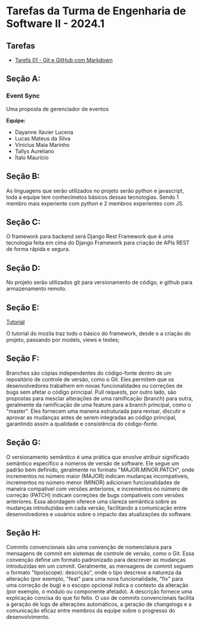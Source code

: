 # Tarefas da Turma de Engenharia de Software II - 2024.1

## Tarefas

* [Tarefa 01 - Git e GitHub com Markdown](https://docs.google.com/document/d/1q9hlwDocYs0m5-Ten2IKnQt40guTnoeatkNqxERE84Y/edit?usp=sharing)


## Seção A:

### Event Sync

Uma proposta de gerenciador de eventos

**Equipe:**

- Dayanne Xavier Lucena 
- Lucas Mateus da Silva
- Vinícius Maia Marinho 
- Tallys Aureliano
- Ítalo Maurício

## Seção B:

As linguagens que serão utilizados no projeto serão python e javascript, toda a equipe tem conhecimetos básicos dessas tecnologias. Sendo 1 membro mais experiente com python e 2 membros experientes com JS.

## Seção C:

O framework para backend será Django Rest Framework que é uma tecnologia feita em cima do Django Framework para criação de APIs REST de forma rápida e segura.

## Seção D:

No projeto serão utilizados git para versionamento de código, e github para armazenamento remoto.


## Seção E:

[Tutorial](https://github.com/mts-lucas/desafio-triagil/tree/main)

O tutorial do mozila traz todo o básico do framework, desde o a criação do projeto, passando por models, views e testes;

## Seção F:

Branches são cópias independentes do código-fonte dentro de um repositório de controle de versão, como o Git. Eles permitem que os desenvolvedores trabalhem em novas funcionalidades ou correções de bugs sem afetar o código principal. Pull requests, por outro lado, são propostas para mesclar alterações de uma ramificação (branch) para outra, geralmente da ramificação de uma feature para a branch principal, como o "master". Eles fornecem uma maneira estruturada para revisar, discutir e aprovar as mudanças antes de serem integradas ao código principal, garantindo assim a qualidade e consistência do código-fonte.

## Seção G:

O versionamento semântico é uma prática que envolve atribuir significado semântico específico a números de versão de software. Ele segue um padrão bem definido, geralmente no formato "MAJOR.MINOR.PATCH", onde incrementos no número maior (MAJOR) indicam mudanças incompatíveis, incrementos no número menor (MINOR) adicionam funcionalidades de maneira compatível com versões anteriores, e incrementos no número de correção (PATCH) indicam correções de bugs compatíveis com versões anteriores. Essa abordagem oferece uma clareza semântica sobre as mudanças introduzidas em cada versão, facilitando a comunicação entre desenvolvedores e usuários sobre o impacto das atualizações do software.

## Seção H:

Commits convencionais são uma convenção de nomenclatura para mensagens de commit em sistemas de controle de versão, como o Git. Essa convenção define um formato padronizado para descrever as mudanças introduzidas em um commit. Geralmente, as mensagens de commit seguem o formato "tipo(scope): descrição", onde o tipo descreve a natureza da alteração (por exemplo, "feat" para uma nova funcionalidade, "fix" para uma correção de bug) e o escopo opcional indica o contexto da alteração (por exemplo, o módulo ou componente afetado). A descrição fornece uma explicação concisa do que foi feito. O uso de commits convencionais facilita a geração de logs de alterações automáticos, a geração de changelogs e a comunicação eficaz entre membros da equipe sobre o progresso do desenvolvimento.